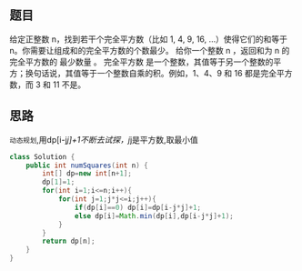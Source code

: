 ## 题目
给定正整数 n，找到若干个完全平方数（比如 1, 4, 9, 16, ...）使得它们的和等于 n。你需要让组成和的完全平方数的个数最少。
给你一个整数 n ，返回和为 n 的完全平方数的 最少数量 。
完全平方数 是一个整数，其值等于另一个整数的平方；换句话说，其值等于一个整数自乘的积。例如，1、4、9 和 16 都是完全平方数，而 3 和 11 不是。

## 思路
`动态规划`,用dp[i-j*j]+1不断去试探，j*j是平方数,取最小值

```java 
class Solution {
    public int numSquares(int n) {
        int[] dp=new int[n+1];
        dp[1]=1;
        for(int i=1;i<=n;i++){
            for(int j=1;j*j<=i;j++){
                if(dp[i]==0) dp[i]=dp[i-j*j]+1;
                else dp[i]=Math.min(dp[i],dp[i-j*j]+1);
            }    
        }
        return dp[n];
    }
}

```
